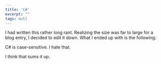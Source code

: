 ```yaml
---
title: 'C#'
excerpt: ""
tags: null
---
```

I had written this rather long rant. Realizing the size was far to large for a blog entry, I decided to edit it down. What I ended up with is the following:

C# is case-sensitive. I hate that.

I think that sums it up.